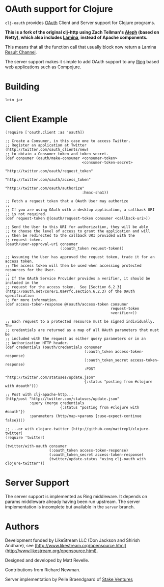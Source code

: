 # OAuth support for Clojure #

`clj-oauth` provides [OAuth](http://oauth.net) Client and Server support for Clojure programs.

**This is a fork of the original clj-http using Zach Tellman's
[Aleph](https://github.com/ztellman/aleph) (based on Netty), which
also includes [Lamina](https://github.com/ztellman/lamina), instead of
Apache components.**

This means that all the function call that usually
block now return a Lamina [Result Channel](https://github.com/ztellman/lamina/wiki/Result-Channels).

The server support makes it simple to add OAuth support to any
[Ring](http://github.com/mmcgrana/ring) based web applications such as
Compojure.

# Building #

`lein jar`

# Client Example #

    (require ['oauth.client :as 'oauth])

    ;; Create a Consumer, in this case one to access Twitter.
    ;; Register an application at Twitter (http://twitter.com/oauth_clients/new)
    ;; to obtain a Consumer token and token secret.
    (def consumer (oauth/make-consumer <consumer-token>
                                       <consumer-token-secret>
                                       "http://twitter.com/oauth/request_token"
                                       "http://twitter.com/oauth/access_token"
                                       "http://twitter.com/oauth/authorize"
                                       :hmac-sha1))

    ;; Fetch a request token that a OAuth User may authorize
    ;;
    ;; If you are using OAuth with a desktop application, a callback URI
    ;; is not required.
    (def request-token @(oauth/request-token consumer <callback-uri>))

    ;; Send the User to this URI for authorization, they will be able
    ;; to choose the level of access to grant the application and will
    ;; then be redirected to the callback URI provided with the
    ;; request-token.
    (oauth/user-approval-uri consumer
                             (:oauth_token request-token))

    ;; Assuming the User has approved the request token, trade it for an access token.
    ;; The access token will then be used when accessing protected resources for the User.
    ;;
    ;; If the OAuth Service Provider provides a verifier, it should be included in the
    ;; request for the access token.  See [Section 6.2.3](http://oauth.net/core/1.0a#rfc.section.6.2.3) of the OAuth specification
    ;; for more information.
    (def access-token-response @(oauth/access-token consumer
                                                    request-token
                                                    <verifier>))

    ;; Each request to a protected resource must be signed individually.  The
    ;; credentials are returned as a map of all OAuth parameters that must be
    ;; included with the request as either query parameters or in an
    ;; Authorization HTTP header.
    (def credentials (oauth/credentials consumer
                                        (:oauth_token access-token-response)
                                        (:oauth_token_secret access-token-response)
                                        :POST
                                        "http://twitter.com/statuses/update.json"
                                        {:status "posting from #clojure with #oauth")))

    ;; Post with clj-apache-http...
    (http/post "http://twitter.com/statuses/update.json"
               :query (merge credentials
                             {:status "posting from #clojure with #oauth"})
               :parameters (http/map->params {:use-expect-continue false})))

    ;; ...or with clojure-twitter (http://github.com/mattrepl/clojure-twitter)
    (require 'twitter)

    (twitter/with-oauth consumer
                        (:oauth_token access-token-response)
                        (:oauth_token_secret access-token-response)
                        (twitter/update-status "using clj-oauth with clojure-twitter"))

# Server Support #

The server support is implemented as Ring middleware. It depends on
params middleware already having been run upstream.  The server
implementation is incomplete but available in the `server` branch.

# Authors #

Development funded by LikeStream LLC (Don Jackson and Shirish Andhare), see [http://www.likestream.org/opensource.html](http://www.likestream.org/opensource.html).

Designed and developed by Matt Revelle.

Contributions from Richard Newman.

Server implementation by Pelle Braendgaard of [Stake Ventures](http://stakeventures.com)
